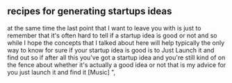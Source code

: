 ## recipes for generating startups ideas











at the same time the last point that I want to leave you with is just to remember that it's often hard to tell if a startup idea is good or not and so while I hope the concepts that I talked about here will help typically the only way to know for sure if your startup idea is good is to Just Launch it and find out so if after all this you've got a startup idea and you're still kind of on the fence about whether it's actually a good idea or not that is my advice for you just launch it and find it [Music] ",